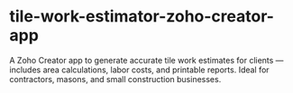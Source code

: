 # tile-work-estimator-zoho-creator-app
A Zoho Creator app to generate accurate tile work estimates for clients — includes area calculations, labor costs, and printable reports. Ideal for contractors, masons, and small construction businesses.

